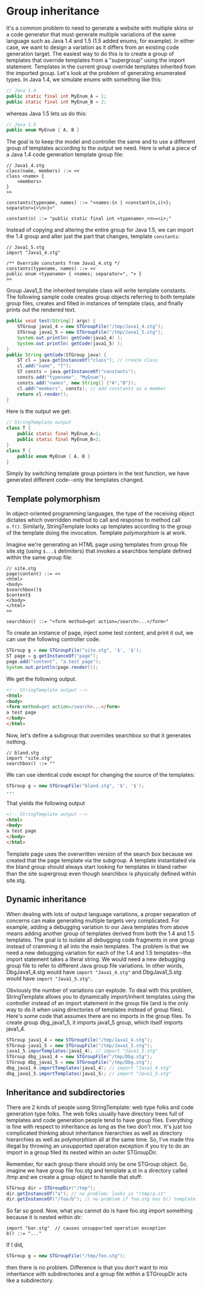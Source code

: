 # Group inheritance

It's a common problem to need to generate a website with multiple skins or a code generator that must generate multiple variations of the same language such as Java 1.4 and 1.5 (1.5 added enums, for example). In either case, we want to design a variation as it differs from an existing code generation target. The easiest way to do this is to create a group of templates that override templates from a "supergroup" using the import statement. Templates in the current group override templates inherited from the imported group.
Let's look at the problem of generating enumerated types. In Java 1.4, we simulate enums with something like this:

```java
// Java 1.4
public static final int MyEnum_A = 1;
public static final int MyEnum_B = 2;
```

whereas Java 1.5 lets us do this:

```java
// Java 1.5
public enum MyEnum { A, B }
```

The goal is to keep the model and controller the same and to use a different group of templates according to the output we need. Here is what a piece of a Java 1.4 code generation template group file:

```
// Java1_4.stg
class(name, members) ::= <<
class <name> {
    <members>
}
>>
 
constants(typename, names) ::= "<names:{n | <constant(n,i)>}; separator={<\n>}>"
 
constant(n) ::= "public static final int <typename>_<n>=<i>;"
```

Instead of copying and altering the entire group for Java 1.5, we can import the 1.4 group and alter just the part that changes, template `constants`:

```
// Java1_5.stg
import "Java1_4.stg"
 
/** Override constants from Java1_4.stg */
constants(typename, names) ::= <<
public enum <typename> { <names; separator=", "> }
>>
```

Group Java1\_5 the inherited template class will write template constants. The following sample code creates group objects referring to both template group files, creates and filled in instances of template class, and finally prints out the rendered text.

```java
public void test(String[] args) {
    STGroup java1_4 = new STGroupFile("/tmp/Java1_4.stg");
    STGroup java1_5 = new STGroupFile("/tmp/Java1_5.stg");
    System.out.println( getCode(java1_4) );
    System.out.println( getCode(java1_5) );
}
public String getCode(STGroup java) {
    ST cl = java.getInstanceOf("class"); // create class
    cl.add("name", "T");
    ST consts = java.getInstanceOf("constants");
    consts.add("typename", "MyEnum");
    consts.add("names", new String[] {"A","B"});
    cl.add("members", consts); // add constants as a member
    return cl.render();
}
```
 
Here is the output we get:

```java
// StringTemplate output
class T {
    public static final MyEnum_A=1;
    public static final MyEnum_B=2;
}
class T {
    public enum MyEnum { A, B }
}
```

Simply by switching template group pointers in the test function, we have generated different code--only the templates changed.

## Template polymorphism

In object-oriented programming languages, the type of the receiving object dictates which overridden method to call and response to method call `o.f()`. Similarly, StringTemplate looks up templates according to the group of the template doing the invocation. Template *polymorphism* is at work.

Imagine we're generating an HTML page using templates from group file site.stg (using `$...$` delimiters) that invokes a searchbox template defined within the same group file:

```
// site.stg
page(content) ::= <<
<html>
<body>
$searchbox()$
$content$
</body>
</html>
>>
 
searchbox() ::= "<form method=get action=/search>...</form>"
```

To create an instance of page, inject some test content, and print it out, we can use the following controller code.

```java
STGroup g = new STGroupFile("site.stg", '$', '$');
ST page = g.getInstanceOf("page");
page.add("content", "a test page");
System.out.println(page.render());
```
 
We get the following output.

```html
<!-- StringTemplate output -->
<html>
<body>
<form method=get action=/search>...</form>
a test page
</body>
</html>
```

Now, let's define a subgroup that overrides searchbox so that it generates nothing.

```
// bland.stg
import "site.stg"
searchbox() ::= ""
```

We can use identical code except for changing the source of the templates:

```java
STGroup g = new STGroupFile("bland.stg", '$', '$');
...
```

That yields the following output

```html
<!-- StringTemplate output -->
<html>
<body>
a test page
</body>
</html>
```

Template page uses the overwritten version of the search box because we created that the page template via the subgroup. A template instantiated via the bland group should always start looking for templates in bland rather than the site supergroup even though searchbox is physically deﬁned within site.stg.

## Dynamic inheritance

When dealing with lots of output language variations, a proper separation of concerns can make generating multiple targets very complicated. For example, adding a debugging variation to our Java templates from above means adding another group of templates derived from both the 1.4 and 1.5 templates. The goal is to isolate all debugging code fragments in one group instead of cramming it all into the main templates. The problem is that we need a new debugging variation for each of the 1.4 and 1.5 templates--the import statement takes a literal string. We would need a new debugging group file to refer to different Java group file variations. In other words, DbgJava1\_4.stg would have `import "Java1_4.stg"` and DbgJava1\_5.stg would have `import "Java1_5.stg"`.

Obviously the number of variations can explode. To deal with this problem, StringTemplate allows you to dynamically import/inherit templates using the controller instead of an import statement in the group file (and is the only way to do it when using directories of templates instead of group files). Here's some code that assumes there are no imports in the group files. To create group dbg\_java1\_5, it imports java1\_5 group, which itself imports java1\_4.
 
```java
STGroup java1_4 = new STGroupFile("/tmp/Java1_4.stg");
STGroup java1_5 = new STGroupFile("/tmp/Java1_5.stg");
java1_5.imporTemplates(java1_4); // import "Java1_5.stg"
STGroup dbg_java1_4 = new STGroupFile("/tmp/Dbg.stg");
STGroup dbg_java1_5 = new STGroupFile("/tmp/Dbg.stg");
dbg_java1_4.importTemplates(java1_4); // import "Java1_4.stg"
dbg_java1_5.importTemplates(java1_5); // import "Java1_5.stg"
```
 
## Inheritance and subdirectories

There are 2 kinds of people using StringTemplate: web type folks and code generation type folks. The web folks usually have directory trees full of templates and code generation people tend to have group files. Everything is fine with respect to inheritance as long as the two don't mix. It's just too complicated thinking about inheritance hierarchies as well as directory hierarchies as well as polymorphism all at the same time. So, I've made this illegal by throwing an unsupported operation exception if you try to do an import in a group filed its nested within an outer STGroupDir.

Remember, for each group there should only be one STGroup object. So, imagine we have group file foo.stg and template a.st in a directory called /tmp and we create a group object to handle that stuff:
 
```java
STGroup dir = STGroupDir("/tmp");
dir.getInstanceOf("a"); // no problem; looks in "/tmp/a.st"
dir.getInstanceOf("/foo/b"); // no problem if foo.stg has b() template
```

So far so good. Now, what you cannot do is have foo.stg import something because it is nested within dir:

```
import "bar.stg"  // causes unsupported operation exception
b() ::= "..."
```

If I did,

```java
STGroup g = new STGroupFile("/tmp/foo.stg");
```

then there is no problem. Difference is that you don't want to mix inheritance with subdirectories and a group file within a STGroupDir acts like a subdirectory.
